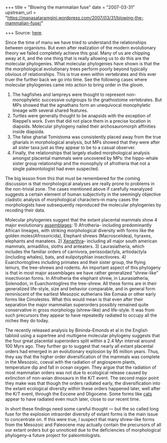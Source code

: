 +++
title = "Blowing the mammalian fuse"
date = "2007-03-31"
upstream_url = "https://manasataramgini.wordpress.com/2007/03/31/blowing-the-mammalian-fuse/"

+++
Source: [here](https://manasataramgini.wordpress.com/2007/03/31/blowing-the-mammalian-fuse/).

Since the time of manu we have tried to understand the relationships between organisms. But even after realization of the modern evolutionary theory we failed completely achieve this goal. Many of us are chipping away at it, and the one thing that is really allowing us to do this are the molecular phylogenies. What molecular phylogenies have shown is that the the morphological evolutionary trees perform poorly beyond typically obvious of relationships. This is true even within vertebrates and this ever truer the further back we go into time. See the following cases where molecular phylogenies came into action to bring order in the gloom.  
1) The hagfishes and lampreys were thought to represent non-monophyletic successive outgroups to the gnathostome vertebrates. But MPs showed that the agnathans form an unequivocal monophyletic lineage with several shared features.  
2) Turtles were generally thought to be anapsids with the exception of Rieppel’s work. Even that did not place them in a precise location in diapsids. Molecular phylogeny nailed their archosauromorph affinities inside diapsida.  
3) The false gharial Tomistoma was consistently placed away from the true gharials in morphological analysis, but MPs showed that they were after all sister taxa just as they appear to be to a casual observer.  
4) Finally, the relationships that largely eluded morphological analysis amongst placental mammals were uncovered by MPs: the hippo-whale sister group relationship and the monophyly of afrotheria that not a single paleontologist had even suspected.

The big lesson from this that must be remembered for the coming discussion is that morphological analyses are really prone to problems in the non-trivial zone. The cases mentioned above if carefully reanalyzed suggests a certain element of human subjectivity in the seemingly objective cladistic analysis of morphological characters–in many cases the morphologists have subsequently reproduced the molecular phylogenies by recoding their data.

Molecular phylogenies suggest that the extant placental mammals show 4 major evolutionary [assemblages](http://manasataramgini.wordpress.com/2006/03/some-musings-on-xenarthran-and.html): 1) Afrotheria- including predominantly African lineages, with striking morphological diversity with forms like the golden moles(Afrosoricida), Elephant shrews (Macroscelidea), hyraxes, elephants and manatees. 2) [Xenarthra](http://manasataramgini.wordpress.com/2006/03/some-musings-on-xenarthran-and.html)– including all major south american mammals, armadillos, sloths and anteaters. 3) Laurasiatheria, which includes the familiar orders of carnivora, perissodactyla, artiodactyla (including whales), bats, and eulipotyphlan insectivores. 4) Euarchontoglires including primates and their sister group, the flying lemurs, the tree-shrews and rodents. An important aspect of this phylogeny is that in most major assemblages we have rather generalized “shrew-like” insectivoran forms. In Afrotheria the elephant shrew, in Laurasiatheria, Solenodon, in Euarchontoglires the tree-shrew. All these forms are in their generalized life-style, size and behavior comparable, and in general form reminiscent of the earliest Mesozoic eutherians like Eomaia or other early forms like Cimolestes. What this would mean is that even after their separation the major mammalian superorders possibly remained quite conservative in gross morphology (shrew-like) and life-style. It was from such precursors they appear to have repeatedly radiated to occupy all the niches they do today.

The recently released analysis by Bininda-Emonds et al in the English tabloid using a supertree and multigene molecular phylogeny suggests that the four great placental superorders split within a 2.4 Myr interval around 100 Myrs ago. They further go to suggest that nearly all extant placental orders had emerged in an evolutionary explosion by 85 million years. Thus, they say that the higher order diversification of the mammals was complete in the Mesozoic, coeval with the radiation of angiosperm plants, temperature dip and fall in ocean oxygen. They argue that the radiation of most mammalian orders was not due to ecological release caused by extinction of non-avian dinosaurs in the K/T event. The second major point they make was that though the orders radiated early, the diversification into the extant ecological diversity within these orders happened later, well after the K/T event, through the Eocene and Oligocene. Some forms like [cats](http://manasataramgini.wordpress.com/2006/01/evolution-of-cats.html) appear to have radiated even much later, close to our recent time.

In short these findings need some careful thought — but the so called long fuse for the explosion intraorder diversity of extant forms is the main issue to concentrate on. If this were true, I suspect that many shrew-like forms from the Mesozoic and Paleocene may actually contain the precursors of all our extant orders but go unnoticed due to the deficiencies of morphological phylogeny–a future project for paleontologists.

